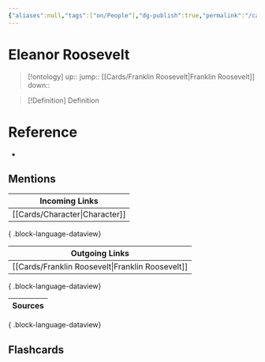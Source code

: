 ```yaml
---
{"aliases":null,"tags":["on/People"],"dg-publish":true,"permalink":"/cards/eleanor-roosevelt/","dgPassFrontmatter":true}
---
```


# Eleanor Roosevelt

> [!ontology]
> up:: 
> jump:: [[Cards/Franklin Roosevelt\|Franklin Roosevelt]]
> down:: 

> [!Definition] Definition

# Reference

- 

## Mentions

| Incoming Links                    |
| --------------------------------- |
| [[Cards/Character\|Character]] |

{ .block-language-dataview}

| Outgoing Links                                      |
| --------------------------------------------------- |
| [[Cards/Franklin Roosevelt\|Franklin Roosevelt]] |

{ .block-language-dataview}

| Sources |
| ------- |

{ .block-language-dataview}

## Flashcards